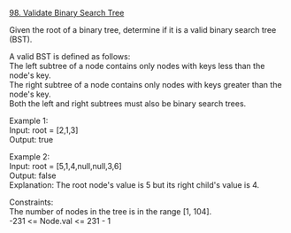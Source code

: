 [98. Validate Binary Search Tree](https://leetcode.com/problems/validate-binary-search-tree/)




Given the root of a binary tree, determine if it is a valid binary search tree (BST).     

A valid BST is defined as follows:            
The left subtree of a node contains only nodes with keys less than the node's key.                   
The right subtree of a node contains only nodes with keys greater than the node's key.                    
Both the left and right subtrees must also be binary search trees.                   

Example 1:                   
Input: root = [2,1,3]                 
Output: true                 

Example 2:                              
Input: root = [5,1,4,null,null,3,6]                
Output: false            
Explanation: The root node's value is 5 but its right child's value is 4.                   

Constraints:          
The number of nodes in the tree is in the range [1, 104].                 
-231 <= Node.val <= 231 - 1                  
